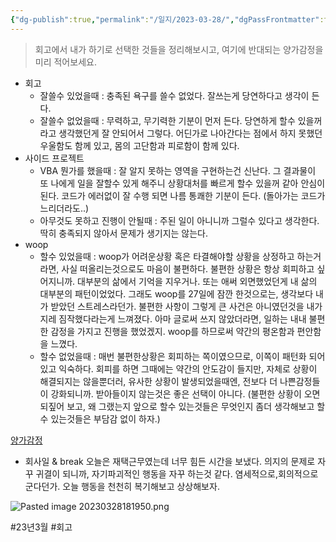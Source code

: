 ```yaml
---
{"dg-publish":true,"permalink":"/일지/2023-03-28/","dgPassFrontmatter":true}
---
```



> 회고에서 내가 하기로 선택한 것들을 정리해보시고, 
> 여기에 반대되는 양가감정을 미리 적어보세요.

- 회고
	- 잘쓸수 있었을때 : 충족된 욕구를 쓸수 없었다. 잘쓰는게 당연하다고 생각이 든다.
	- 잘쓸수 없었을때 : 무력하고, 무기력한 기분이 먼저 든다. 당연하게 할수 있을꺼라고 생각했던게 잘 안되어서 그렇다. 어딘가로 나아간다는 점에서 하지 못했던 우울함도 함께 있고, 몸의 고단함과 피로함이 함께 있다.
- 사이드 프로젝트
	- VBA 뭔가를 했을때 : 잘 알지 못하는 영역을 구현하는건 신난다. 그 결과물이 또 나에게 일을 잘할수 있게 해주니 상황대처를 빠르게 할수 있을꺼 같아 안심이 된다. 코드가 에러없이 잘 수행 되면 나름 통쾌한 기분이 든다. (돌아가는 코드가 느리더라도..)
	- 아무것도 못하고 진행이 안될때 : 주된 일이 아니니까 그럴수 있다고 생각한다. 딱히 충족되지 않아서 문제가 생기지는 않는다. 
- woop
	- 할수 있었을때 : woop가 어려운상황 혹은 타결해야할 상황을 상정하고 하는거라면, 사실 떠올리는것으로도 마음이 불편하다. 불편한 상황은 항상 회피하고 싶어지니까. 대부분의 삶에서 기억을 지우거나. 또는 애써 외면했었던게 내 삶의 대부분의 패턴이었었다. 그래도 woop를 27일에 잠깐 한것으로는, 생각보다 내가 받았던 스트레스라던가. 불편한 사항이 그렇게 큰 사건은 아니였던것을 내가 지레 짐작했다라는게 느껴졌다. 아마 글로써 쓰지 않았더라면, 일하는 내내 불편한 감정을 가지고 진행을 했었겠지. woop를 하므로써 약간의 평온함과 편안함을 느꼈다.
	- 할수 없었을때 : 매번 불편한상황은 회피하는 쪽이였으므로, 이쪽이 패턴화 되어있고 익숙하다. 회피를 하면 그때에는 약간의 안도감이 들지만, 자체로 상황이 해결되지는 않을뿐더러, 유사한 상황이 발생되었을때엔, 전보다 더 나쁜감정들이 강화되니까. 받아들이지 않는것은 좋은 선택이 아니다. (불편한 상황이 오면 되짚어 보고, 왜 그랬는지 앞으로 할수 있는것들은 무엇인지 좀더 생각해보고 할수 있는것들은 부담감 없이 하자.)

[양가감정](https://brunch.co.kr/@stryperhan/142)

- 회사일 & break
오늘은 재택근무였는데 너무 힘든 시간을 보냈다. 의지의 문제로 자꾸 귀결이 되니까, 자기파괴적인 행동을 자꾸 하는것 같다. 염세적으로,회의적으로 군다던가. 오늘 행동을 천천히 복기해보고 상상해보자. 

![Pasted image 20230328181950.png](/img/user/Pasted%20image%2020230328181950.png)

 #23년3월 #회고 